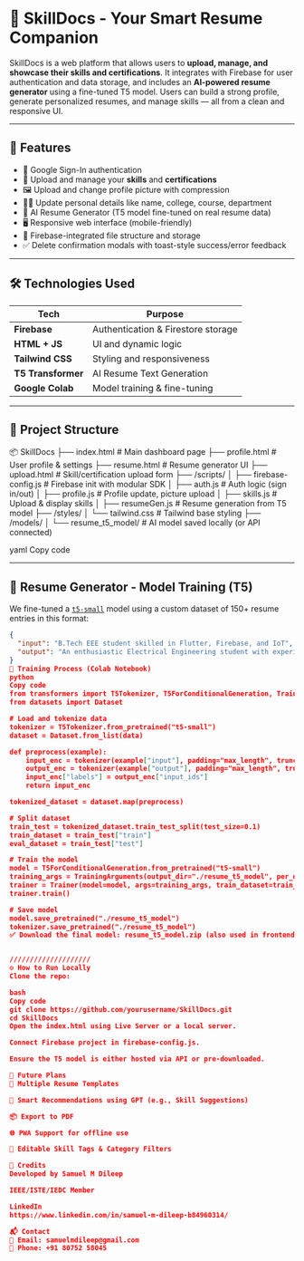 # 🧠 SkillDocs - Your Smart Resume Companion

SkillDocs is a web platform that allows users to **upload, manage, and showcase their skills and certifications**. It integrates with Firebase for user authentication and data storage, and includes an **AI-powered resume generator** using a fine-tuned T5 model. Users can build a strong profile, generate personalized resumes, and manage skills — all from a clean and responsive UI.

---

## 🚀 Features

- 🔐 Google Sign-In authentication
- 📄 Upload and manage your **skills** and **certifications**
- 🖼 Upload and change profile picture with compression
- 🧑‍💼 Update personal details like name, college, course, department
- 🧠 AI Resume Generator (T5 model fine-tuned on real resume data)
- 🖥 Responsive web interface (mobile-friendly)
- 📁 Firebase-integrated file structure and storage
- ✅ Delete confirmation modals with toast-style success/error feedback

---

## 🛠️ Technologies Used

| Tech        | Purpose                           |
|-------------|-----------------------------------|
| **Firebase** | Authentication & Firestore storage |
| **HTML + JS** | UI and dynamic logic              |
| **Tailwind CSS** | Styling and responsiveness      |
| **T5 Transformer** | AI Resume Text Generation     |
| **Google Colab** | Model training & fine-tuning    |

---

## 📁 Project Structure

📦 SkillDocs
├── index.html # Main dashboard page
├── profile.html # User profile & settings
├── resume.html # Resume generator UI
├── upload.html # Skill/certification upload form
├── /scripts/
│ ├── firebase-config.js # Firebase init with modular SDK
│ ├── auth.js # Auth logic (sign in/out)
│ ├── profile.js # Profile update, picture upload
│ ├── skills.js # Upload & display skills
│ ├── resumeGen.js # Resume generation from T5 model
├── /styles/
│ └── tailwind.css # Tailwind base styling
├── /models/
│ └── resume_t5_model/ # AI model saved locally (or API connected)

yaml
Copy code

---

## 🧠 Resume Generator - Model Training (T5)

We fine-tuned a [`t5-small`](https://huggingface.co/t5-small) model using a custom dataset of 150+ resume entries in this format:

```json
{
  "input": "B.Tech EEE student skilled in Flutter, Firebase, and IoT",
  "output": "An enthusiastic Electrical Engineering student with experience in Flutter app development, Firebase integration, and IoT systems."
}
🔧 Training Process (Colab Notebook)
python
Copy code
from transformers import T5Tokenizer, T5ForConditionalGeneration, TrainingArguments, Trainer
from datasets import Dataset

# Load and tokenize data
tokenizer = T5Tokenizer.from_pretrained("t5-small")
dataset = Dataset.from_list(data)

def preprocess(example):
    input_enc = tokenizer(example["input"], padding="max_length", truncation=True, max_length=64)
    output_enc = tokenizer(example["output"], padding="max_length", truncation=True, max_length=64)
    input_enc["labels"] = output_enc["input_ids"]
    return input_enc

tokenized_dataset = dataset.map(preprocess)

# Split dataset
train_test = tokenized_dataset.train_test_split(test_size=0.1)
train_dataset = train_test["train"]
eval_dataset = train_test["test"]

# Train the model
model = T5ForConditionalGeneration.from_pretrained("t5-small")
training_args = TrainingArguments(output_dir="./resume_t5_model", per_device_train_batch_size=8, learning_rate=3e-4, num_train_epochs=5)
trainer = Trainer(model=model, args=training_args, train_dataset=train_dataset)
trainer.train()

# Save model
model.save_pretrained("./resume_t5_model")
tokenizer.save_pretrained("./resume_t5_model")
✅ Download the final model: resume_t5_model.zip (also used in frontend)


////////////////////
⚙️ How to Run Locally
Clone the repo:

bash
Copy code
git clone https://github.com/yourusername/SkillDocs.git
cd SkillDocs
Open the index.html using Live Server or a local server.

Connect Firebase project in firebase-config.js.

Ensure the T5 model is either hosted via API or pre-downloaded.

📅 Future Plans
📄 Multiple Resume Templates

🧠 Smart Recommendations using GPT (e.g., Skill Suggestions)

📦 Export to PDF

🌐 PWA Support for offline use

📝 Editable Skill Tags & Category Filters

🤝 Credits
Developed by Samuel M Dileep

IEEE/ISTE/IEDC Member

LinkedIn
https://www.linkedin.com/in/samuel-m-dileep-b84960314/

📬 Contact
📧 Email: samuelmdileep@gmail.com
📱 Phone: +91 80752 58045